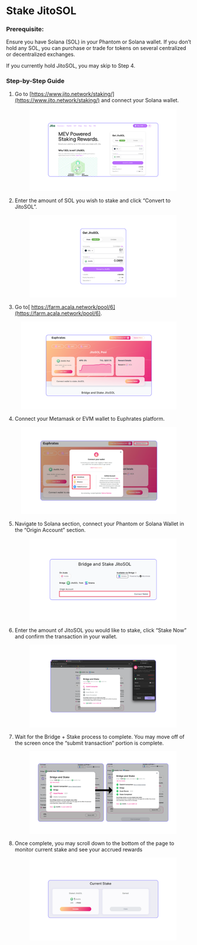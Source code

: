 # Stake JitoSOL

### **Prerequisite:**

Ensure you have Solana (SOL) in your Phantom or Solana wallet. If you don’t hold any SOL, you can purchase or trade for tokens on several centralized or decentralized exchanges.

If you currently hold JitoSOL, you may skip to Step 4.

### **Step-by-Step Guide**

1.  Go to [https://www.jito.network/staking/](https://www.jito.network/staking/) and connect your Solana wallet.

    <figure><img src="../../.gitbook/assets/1.png" alt=""><figcaption></figcaption></figure>
2.  Enter the amount of SOL you wish to stake and click “Convert to JitoSOL”.

    <figure><img src="../../.gitbook/assets/2.png" alt=""><figcaption></figcaption></figure>
3. Go to[ https://farm.acala.network/pool/6](https://farm.acala.network/pool/6).

<figure><img src="../../.gitbook/assets/3.png" alt=""><figcaption></figcaption></figure>

4. Connect your Metamask or EVM wallet to Euphrates platform.

<figure><img src="../../.gitbook/assets/Connect Metamask.png" alt=""><figcaption></figcaption></figure>

5.  Navigate to Solana section, connect your Phantom or Solana Wallet in the “Origin Account” section.

    <figure><img src="../../.gitbook/assets/image.png" alt=""><figcaption></figcaption></figure>
6.  Enter the amount of JitoSOL you would like to stake, click “Stake Now” and confirm the transaction in your wallet.

    <figure><img src="../../.gitbook/assets/Submit transaction.png" alt=""><figcaption></figcaption></figure>
7.  Wait for the Bridge + Stake process to complete. You may move off of the screen once the “submit transaction” portion is complete.

    <figure><img src="../../.gitbook/assets/7 (1).png" alt=""><figcaption></figcaption></figure>
8.  Once complete, you may scroll down to the bottom of the page to monitor current stake and see your accrued rewards

    <figure><img src="../../.gitbook/assets/8 (1).png" alt=""><figcaption></figcaption></figure>
